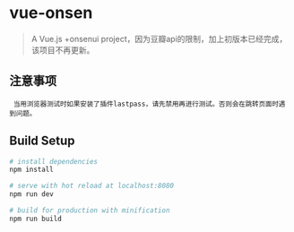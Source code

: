 # vue-onsen

> A Vue.js +onsenui project，因为豆瓣api的限制，加上初版本已经完成，该项目不再更新。
## 注意事项
     当用浏览器测试时如果安装了插件lastpass，请先禁用再进行测试。否则会在跳转页面时遇到问题。
## Build Setup

``` bash
# install dependencies
npm install

# serve with hot reload at localhost:8080
npm run dev

# build for production with minification
npm run build

```

